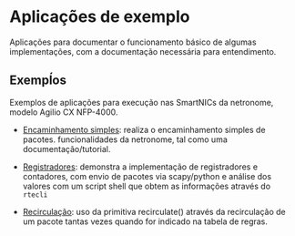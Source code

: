 # Aplicações de exemplo
Aplicações para documentar o funcionamento básico de algumas implementações, 
com a documentação necessária para entendimento.

## Exempĺos

Exemplos de aplicações para execução nas SmartNICs da netronome, modelo Agilio CX NFP-4000.

- [Encaminhamento simples](./basic): realiza o encaminhamento simples de pacotes.
  funcionalidades da netronome, tal como uma documentação/tutorial.
    
- [Registradores](./registrador): demonstra a implementação de registradores e
contadores, com envio de pacotes via scapy/python e análise dos valores com um 
script shell que obtem as informações através do `rtecli`

- [Recirculação](./recircular): uso da primitiva recirculate() através da
  recirculação de um pacote tantas vezes quando for indicado na tabela de regras.


